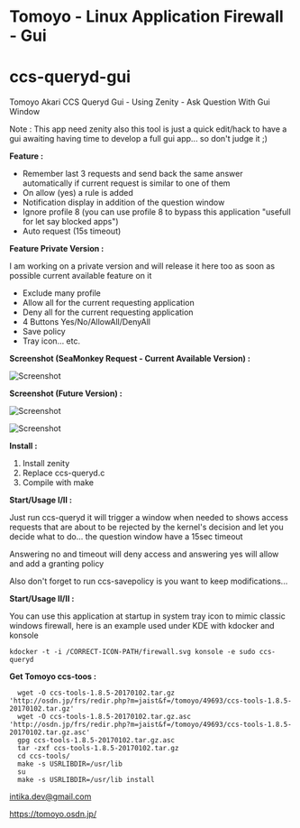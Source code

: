 # Tomoyo - Linux Application Firewall - Gui 
# ccs-queryd-gui
Tomoyo Akari CCS Queryd Gui - Using Zenity - Ask Question With Gui Window

Note : This app need zenity also this tool is just a quick edit/hack to have a gui awaiting having time to develop a full gui app... so don't judge it ;)

**Feature :**

- Remember last 3 requests and send back the same answer automatically if current request is similar to one of them
- On allow (yes) a rule is added
- Notification display in addition of the question window
- Ignore profile 8 (you can use profile 8 to bypass this application "usefull for let say blocked apps")
- Auto request (15s timeout)

**Feature Private Version :**

I am working on a private version and will release it here too as soon as possible current available feature on it 

- Exclude many profile 
- Allow all for the current requesting application
- Deny all for the current requesting application
- 4 Buttons Yes/No/AllowAll/DenyAll
- Save policy
- Tray icon... 
etc.

**Screenshot (SeaMonkey Request - Current Available Version) :**

![Screenshot](https://raw.githubusercontent.com/intika/ccs-queryd-gui/master/Cap.png)

**Screenshot (Future Version) :**

![Screenshot](https://raw.githubusercontent.com/intika/ccs-queryd-gui/master/Cap3.png)

![Screenshot](https://raw.githubusercontent.com/intika/ccs-queryd-gui/master/Cap2.png)

 
**Install :**

1. Install zenity
2. Replace ccs-queryd.c 
3. Compile with make

**Start/Usage I/II :**

Just run ccs-queryd it will trigger a window when needed to shows access requests that are about to be rejected by the kernel's decision and let you decide what to do... the question window have a 15sec timeout 

Answering no and timeout will deny access and answering yes will allow and add a granting policy

Also don't forget to run ccs-savepolicy is you want to keep modifications... 

**Start/Usage II/II :**

You can use this application at startup in system tray icon to mimic classic windows firewall, here is an example used under KDE with kdocker and konsole  
```
kdocker -t -i /CORRECT-ICON-PATH/firewall.svg konsole -e sudo ccs-queryd
```

**Get Tomoyo ccs-toos :**

```
  wget -O ccs-tools-1.8.5-20170102.tar.gz 'http://osdn.jp/frs/redir.php?m=jaist&f=/tomoyo/49693/ccs-tools-1.8.5-20170102.tar.gz'
  wget -O ccs-tools-1.8.5-20170102.tar.gz.asc 'http://osdn.jp/frs/redir.php?m=jaist&f=/tomoyo/49693/ccs-tools-1.8.5-20170102.tar.gz.asc'
  gpg ccs-tools-1.8.5-20170102.tar.gz.asc
  tar -zxf ccs-tools-1.8.5-20170102.tar.gz
  cd ccs-tools/
  make -s USRLIBDIR=/usr/lib
  su
  make -s USRLIBDIR=/usr/lib install
```

intika.dev@gmail.com

https://tomoyo.osdn.jp/

